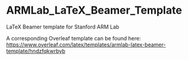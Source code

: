 # ARMLab_LaTeX_Beamer_Template
LaTeX Beamer template for Stanford ARM Lab

A corresponding Overleaf template can be found here:  
https://www.overleaf.com/latex/templates/armlab-latex-beamer-template/hndzfqkwrbyb
